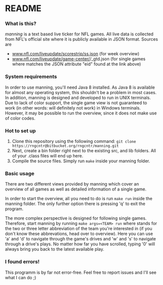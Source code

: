 # README #

### What is this? ###

*manning* is a text based live ticker for NFL games. All live data is collected from NFL's official site where it is publicly available in JSON format. Sources are

* www.nfl.com/liveupdate/scorestrip/ss.json (for week overview)
* www.nfl.com/liveupdate/game-center/<ID>/<ID>_gtd.json (for single games where <ID> matches the JSON attribute "eid" found at the link above)

### System requirements ###

In order to use manning, you'll need Java 8 installed. As Java 8 is available for almost any operating system, this shouldn't be a problem in most cases. In addition, manning is designed and developed to run in UNIX terminals. Due to lack of color support, the single game view is not guaranteed to work (in other words: will definitely not work) in Windows terminals. However, it may be possible to run the overview, since it does not make use of color codes.  

### Hot to set up ###

1. Clone this repository using the following command:
```git clone https://rngcntr@bitbucket.org/rngcntr/manning.git```
2. Next, create a bin folder right next to the existing src, and lib folders. All of your .class files will end up here.
3. Compile the source files. Simply run ```make``` inside your manning folder.

### Basic usage ###

There are two different views provided by manning which cover an overview of all games as well as detailed information of a single game.

In order to start the overview, all you need to do is run ```make run``` inside the manning folder. The only further option there is pressing 'q' to exit the program.

The more complex perspective is designed for following single games. Therefore, start manning by running ```make args=<TEAM> run``` where <TEAM> stands for the two or three letter abbreviation of the team you're interested in (if you don't know these abbrevations, head over to overview). Here you can use 'a' and 'd' to navigate through the game's drives and 'w' and 's' to navigate through a drive's plays. No matter how far you have scrolled, typing '0' will always bring you back to the latest available play.

### I found errors! ###

This programm is by far not error-free. Feel free to report issues and I'll see what I can do ;)